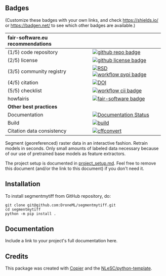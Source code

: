 ## Badges

(Customize these badges with your own links, and check https://shields.io/ or https://badgen.net/ to see which other badges are available.)

| fair-software.eu recommendations | |
| :-- | :--  |
| (1/5) code repository              | [![github repo badge](https://img.shields.io/badge/github-repo-000.svg?logo=github&labelColor=gray&color=blue)](https://github.com/DroneML/segmentmytiff) |
| (2/5) license                      | [![github license badge](https://img.shields.io/github/license/DroneML/segmentmytiff)](https://github.com/DroneML/segmentmytiff) |
| (3/5) community registry           | [![RSD](https://img.shields.io/badge/rsd-segmentmytiff-00a3e3.svg)](https://www.research-software.nl/software/segmentmytiff) [![workflow pypi badge](https://img.shields.io/pypi/v/segmentmytiff.svg?colorB=blue)](https://pypi.python.org/project/segmentmytiff/) |
| (4/5) citation                     | [![DOI](https://zenodo.org/badge/DOI/<replace-with-created-DOI>.svg)](https://doi.org/<replace-with-created-DOI>)|
| (5/5) checklist                    | [![workflow cii badge](https://bestpractices.coreinfrastructure.org/projects/<replace-with-created-project-identifier>/badge)](https://bestpractices.coreinfrastructure.org/projects/<replace-with-created-project-identifier>) |
| howfairis                          | [![fair-software badge](https://img.shields.io/badge/fair--software.eu-%E2%97%8F%20%20%E2%97%8F%20%20%E2%97%8F%20%20%E2%97%8F%20%20%E2%97%8B-yellow)](https://fair-software.eu) |
| **Other best practices**           | &nbsp; |
| Documentation                      | [![Documentation Status](https://readthedocs.org/projects/segmentmytiff/badge/?version=latest)](https://segmentmytiff.readthedocs.io/en/latest/?badge=latest) || **GitHub Actions**                 | &nbsp; |
| Build                              | [![build](https://github.com/DroneML/segmentmytiff/actions/workflows/build.yml/badge.svg)](https://github.com/DroneML/segmentmytiff/actions/workflows/build.yml) |
| Citation data consistency          | [![cffconvert](https://github.com/DroneML/segmentmytiff/actions/workflows/cffconvert.yml/badge.svg)](https://github.com/DroneML/segmentmytiff/actions/workflows/cffconvert.yml) || Link checker              | [![link-check](https://github.com/DroneML/segmentmytiff/actions/workflows/link-check.yml/badge.svg)](https://github.com/DroneML/segmentmytiff/actions/workflows/link-check.yml) |## How to use segmentmytiff

Segment (georeferenced) raster data in an interactive fashion. Retrain models in seconds. Only small amounts of labeled data necessary because of our use of pretrained base models as feature extractors.

The project setup is documented in [project_setup.md](project_setup.md). Feel free to remove this document (and/or the link to this document) if you don't need it.

## Installation

To install segmentmytiff from GitHub repository, do:

```console
git clone git@github.com:DroneML/segmentmytiff.git
cd segmentmytiff
python -m pip install .
```

## Documentation

Include a link to your project's full documentation here.



## Credits

This package was created with [Copier](https://github.com/copier-org/copier) and the [NLeSC/python-template](https://github.com/NLeSC/python-template).
